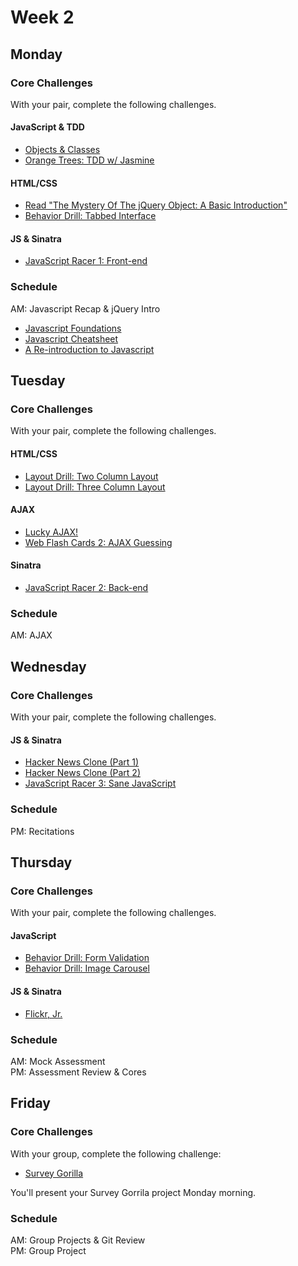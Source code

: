 # Week 2

## Monday

### Core Challenges
With your pair, complete the following challenges.

#### JavaScript & TDD
- [Objects & Classes](../../../javascript-drills#objects--classes)
- [Orange Trees: TDD w/ Jasmine](../../../orange-jasmine-challenge)

#### HTML/CSS
- [Read "The Mystery Of The jQuery Object: A Basic Introduction"](http://www.smashingmagazine.com/2014/05/29/mystery-jquery-object-syntax-basic-introduction)
- [Behavior Drill: Tabbed Interface](../../../behavior-drill-tabbed-interface-challenge)

#### JS & Sinatra
- [JavaScript Racer 1: Front-end](../../../javascript-racer-1-front-end-challenge)

### Schedule
AM: Javascript Recap & jQuery Intro
- [Javascript Foundations](http://teamtreehouse.com/library/javascript-foundations)
- [Javascript Cheatsheet](http://wps.aw.com/wps/media/objects/2234/2287950/javascript_refererence.pdf)
- [A Re-introduction to Javascript](https://developer.mozilla.org/en-US/docs/Web/JavaScript/A_re-introduction_to_JavaScript)

## Tuesday

### Core Challenges
With your pair, complete the following challenges.

#### HTML/CSS
- [Layout Drill: Two Column Layout](../../../layout-drill-two-column-layout-challenge)
- [Layout Drill: Three Column Layout](../../../layout-drill-three-column-layout-challenge)

#### AJAX
- [Lucky AJAX!](../../../lucky-ajax-challenge)
- [Web Flash Cards 2: AJAX Guessing](../../../web-flash-cards-2-ajax-guessing-challenge)

#### Sinatra
- [JavaScript Racer 2: Back-end](../../../javascript-racer-2-back-end-challenge)

### Schedule
AM: AJAX


## Wednesday

### Core Challenges
With your pair, complete the following challenges.

#### JS & Sinatra
- [Hacker News Clone (Part 1)](../../../hacker-news-clone-part-1-challenge)
- [Hacker News Clone (Part 2)](../../../hacker-news-clone-part-2-challenge)
- [JavaScript Racer 3: Sane JavaScript](../../../javascript-racer-3-sane-javascript-challenge)

### Schedule
PM: Recitations

## Thursday

### Core Challenges
With your pair, complete the following challenges.

#### JavaScript
- [Behavior Drill: Form Validation](../../../behavior-drill-form-validation-challenge)
- [Behavior Drill: Image Carousel](../../../behavior-drill-image-carousel-challenge)

#### JS & Sinatra
- [Flickr, Jr.](../../../flickr-jr-challenge)

### Schedule
AM: Mock Assessment  
PM: Assessment Review & Cores


## Friday

### Core Challenges
With your group, complete the following challenge:

- [Survey Gorilla](../../../survey-gorilla-challenge)

You'll present your Survey Gorrila project Monday morning.

### Schedule
AM: Group Projects & Git Review  
PM: Group Project
